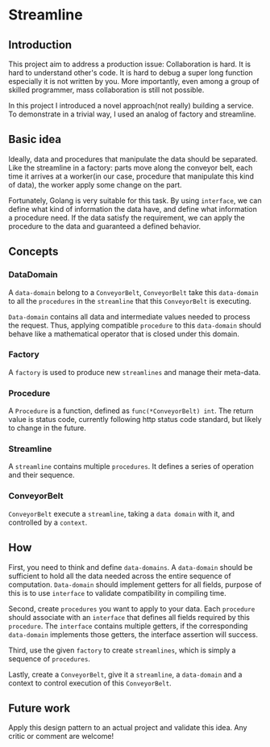 # Streamline
## Introduction
This project aim to address a production issue: Collaboration is hard. It is hard to understand other's code. It is hard to debug a super long function especially it is not written by you. More importantly, even among a group of skilled programmer, mass collaboration is still not possible.

In this project I introduced a novel approach(not really) building a service. To demonstrate in a trivial way, I used an analog of factory and streamline.

## Basic idea
Ideally, data and procedures that manipulate the data should be separated. Like the streamline in a factory: parts move along the conveyor belt, each time it arrives at a worker(in our case, procedure that manipulate this kind of data), the worker apply some change on the part.

Fortunately, Golang is very suitable for this task. By using `interface`, we can define what kind of information the data have, and define what information a procedure need. If the data satisfy the requirement, we can apply the procedure to the data and guaranteed a defined behavior.

## Concepts
### DataDomain
A `data-domain` belong to a `ConveyorBelt`, `ConveyorBelt` take this `data-domain` to all the `procedures` in the `streamline` that this `ConveyorBelt` is executing.

`Data-domain` contains all data and intermediate values needed to process the request. Thus, applying compatible `procedure` to this `data-domain` should behave like a mathematical operator that is closed under this domain.
### Factory
A `factory` is used to produce new `streamlines` and manage their meta-data.

### Procedure
A `Procedure` is a function, defined as `func(*ConveyorBelt) int`. The return value is status code, currently following http status code standard, but likely to change in the future.

### Streamline
A `streamline` contains multiple `procedures`. It defines a series of operation and their sequence.
### ConveyorBelt
`ConveyorBelt` execute a `streamline`, taking a `data domain` with it, and controlled by a `context`.

## How
First, you need to think and define `data-domains`. A `data-domain` should be sufficient to hold all the data needed across the entire sequence of computation. `Data-domain` should implement getters for all fields, purpose of this is to use `interface` to validate compatibility in compiling time.

Second, create `procedures` you want to apply to your data. Each `procedure` should associate with an `interface` that defines all fields required by this `procedure`. The `interface` contains multiple getters, if the corresponding `data-domain` implements those getters, the interface assertion will success.

Third, use the given `factory` to create `streamlines`, which is simply a sequence of `procedures`.

Lastly, create a `ConveyorBelt`, give it a `streamline`, a `data-domain` and a context to control execution of this `ConveyorBelt`.

## Future work
Apply this design pattern to an actual project and validate this idea. Any critic or comment are welcome!
